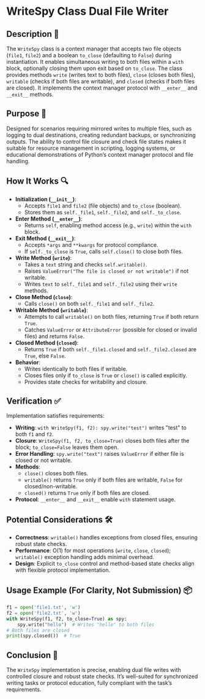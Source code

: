 # WriteSpy Class Dual File Writer

## Description 📝

The `WriteSpy` class is a context manager that accepts two file objects (`file1`, `file2`) and a boolean `to_close` (defaulting to `False`) during instantiation.
It enables simultaneous writing to both files within a `with` block, optionally closing them upon exit based on `to_close`.
The class provides methods `write` (writes text to both files), `close` (closes both files), `writable` (checks if both files are writable), and `closed` (checks if both files are closed).
It implements the context manager protocol with `__enter__` and `__exit__` methods.

## Purpose 🎯

Designed for scenarios requiring mirrored writes to multiple files, such as logging to dual destinations, creating redundant backups, or synchronizing outputs.
The ability to control file closure and check file states makes it suitable for resource management in scripting, logging systems, or educational demonstrations of Python’s context manager protocol and file handling.

## How It Works 🔍

-   **Initialization (`__init__`)**:
    -   Accepts `file1` and `file2` (file objects) and `to_close` (boolean).
    -   Stores them as `self._file1`, `self._file2`, and `self._to_close`.
-   **Enter Method (`__enter__`)**:
    -   Returns `self`, enabling method access (e.g., `write`) within the `with` block.
-   **Exit Method (`__exit__`)**:
    -   Accepts `*args` and `**kwargs` for protocol compliance.
    -   If `self._to_close` is `True`, calls `self.close()` to close both files.
-   **Write Method (`write`)**:
    -   Takes a `text` string and checks `self.writable()`.
    -   Raises `ValueError("The file is closed or not writable")` if not writable.
    -   Writes `text` to `self._file1` and `self._file2` using their `write` methods.
-   **Close Method (`close`)**:
    -   Calls `close()` on both `self._file1` and `self._file2`.
-   **Writable Method (`writable`)**:
    -   Attempts to call `writable()` on both files, returning `True` if both return `True`.
    -   Catches `ValueError` or `AttributeError` (possible for closed or invalid files) and returns `False`.
-   **Closed Method (`closed`)**:
    -   Returns `True` if both `self._file1.closed` and `self._file2.closed` are `True`, else `False`.
-   **Behavior**:
    -   Writes identically to both files if writable.
    -   Closes files only if `to_close` is `True` or `close()` is called explicitly.
    -   Provides state checks for writability and closure.

## Verification ✅

Implementation satisfies requirements:

-   **Writing**: `with WriteSpy(f1, f2): spy.write("test")` writes "test" to both `f1` and `f2`.
-   **Closure**: `WriteSpy(f1, f2, to_close=True)` closes both files after the block; `to_close=False` leaves them open.
-   **Error Handling**: `spy.write("text")` raises `ValueError` if either file is closed or not writable.
-   **Methods**:
    -   `close()` closes both files.
    -   `writable()` returns `True` only if both files are writable, `False` for closed/non-writable.
    -   `closed()` returns `True` only if both files are closed.
-   **Protocol**: `__enter__` and `__exit__` enable `with` statement usage.

## Potential Considerations 🛠️

-   **Correctness**: `writable()` handles exceptions from closed files, ensuring robust state checks.
-   **Performance**: O(1) for most operations (`write`, `close`, `closed`); `writable()` exception handling adds minimal overhead.
-   **Design**: Explicit `to_close` control and method-based state checks align with flexible protocol implementation.

## Usage Example (For Clarity, Not Submission) 📦

```python
f1 = open('file1.txt', 'w')
f2 = open('file2.txt', 'w')
with WriteSpy(f1, f2, to_close=True) as spy:
    spy.write("hello")  # Writes "hello" to both files
# Both files are closed
print(spy.closed())  # True
```

## Conclusion 🚀

The `WriteSpy` implementation is precise, enabling dual file writes with controlled closure and robust state checks.
It’s well-suited for synchronized writing tasks or protocol education, fully compliant with the task’s requirements.
